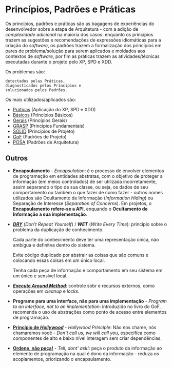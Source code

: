 # Princípios, Padrões e Práticas

Os princípios, padrões e práticas são as bagagens de experiências do desenvolvedor sobre a etapa de Arquitetura - com a adição de _complexidade adicional_ na maioria dos casos: enquanto os princípios trazem as sugestões e recomendações de expressões idiomáticas para a criação do _software_, os padrões trazem a formalização dos princípios em pares de problema/solução para serem aplicados e moldados aos contextos de _software_, por fim as práticas trazem as atividades/técnicas executadas durante o projeto pelo XP, SPD e XDD.

Os problemas são:
```
detectados pelas Práticas,
diagnosticados pelos Príncipios e
solucionados pelos Padrões.
```

Os mais utilizados/aplicados são:

* [Práticas](/arquitetura/praticas.md) (Aplicação do XP, SPD e XDD)
* [Básicos](/arquitetura/basicos.md) (Princípios Básicos)
* [Gerais](/arquitetura/gerais.md) (Princípios Gerais)
* [GRASP](/arquitetura/grasp.md) (Princípios Fundamentais)
* [SOLID](/arquitetura/solid.md) (Princípios de Projeto)
* [GoF](/arquitetura/gof.md) (Padrões de Projeto)
* [POSA](/arquitetura/posa.md) (Padrões de Arquitetura)

## Outros

* **Encapsulamento** - _Encapsulation_: é o processo de envolver elementos de programação em entidades abstratas, com o objetivo de proteger a informação (em meios controlados) de ser utilizada incorretamente, assim separando o tipo de sua classe, ou seja, os dados de seu comportamento ou também o que fazer de como fazer - outros nomes utilizados são Ocultamento de Informação (_Information Hiding_) ou Separação de Interesse (_Separation of Concerns_). Em projetos, o **Encapsulamento refere-se a API**, enquando o **Ocultamento de Informação a sua implementação**.

* [_**DRY**_](http://c2.com/cgi/wiki?DontRepeatYourself "Dont Repeat Yourself") (_Don’t Repeat Yourself_) / _**WET**_ (_Write Every Time_): princípio sobre o problema da duplicação de conhecimento.

  Cada parte do conhecimento deve ter uma representação única, não ambígua e definitva dentro do sistema.

  Evite código duplicado por abstrair as coisas que são comuns e colocando essas coisas em um único local.

  Tenha cada peça de informação e comportamento em seu sistema em um único e sensível local.

* [_**Execute Around Method**_](http://c2.com/cgi/wiki?ExecuteAroundMethod "Execute Around Method"): controle sobr  e recursos externos, como operações em _cleanup_ e _locks_.

* **Programe para uma interface, não para uma implementação** - _Program to an interface, not to an implementation_: introduzido no livro do GoF, recomenda o uso de abstrações como ponto de acesso entre elementos de programação.

* [**Princípio de _Hollywood_**](http://wiki.c2.com/?HollywoodPrinciple) - _Hollywood Principle_: Não nos chame, nós chamaremos você - _Don't call us, we will call you_, especifica como componentes de alto e baixo nível interagem sem criar dependências.

* [**Ordene, não peça!**](http://wiki.c2.com/?TellDontAsk) - _Tell, dont' ask!_: peça o produto da informação ao elemento de programação na qual é dono da informação - reduza os acoplamentos, priorizando o encapsulamento.
